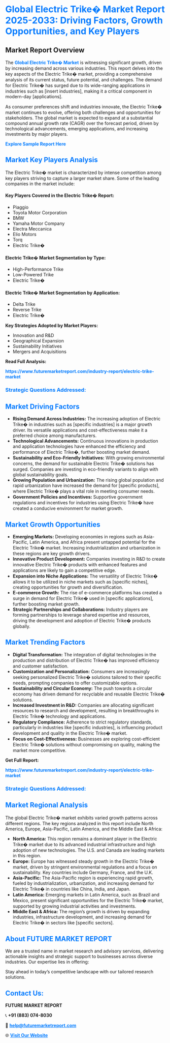 <h1 style="color: #007BFF;">Global Electric Trike� Market Report 2025-2033: Driving Factors, Growth Opportunities, and Key Players</h1>

<section id="overview">
<h2>Market Report Overview</h2>
<p>The <a href="https://www.futuremarketreport.com/industry-report/electric-trike-market" style="color: #007BFF; text-decoration: none;"><strong>Global Electric Trike� Market</strong></a> is witnessing significant growth, driven by increasing demand across various industries. This report delves into the key aspects of the Electric Trike� market, providing a comprehensive analysis of its current status, future potential, and challenges. The demand for Electric Trike� has surged due to its wide-ranging applications in industries such as [insert industries], making it a critical component in modern-day [applications].</p>
<p>As consumer preferences shift and industries innovate, the Electric Trike� market continues to evolve, offering both challenges and opportunities for stakeholders. The global market is expected to expand at a substantial compound annual growth rate (CAGR) over the forecast period, driven by technological advancements, emerging applications, and increasing investments by major players.</p>
</section>

<section id="overview">
<p><a href="https://www.futuremarketreport.com/request-sample/reportId=97148" style="color: #007BFF; text-decoration: none;"><strong>Explore Sample Report Here</strong></a></p>
</section>

<section id="key-players">
<h2 style="color: #007BFF;">Market Key Players Analysis</h2>
<p>The Electric Trike� market is characterized by intense competition among key players striving to capture a larger market share. Some of the leading companies in the market include:</p>
<h4>Key Players Covered in the Electric Trike� Report:</h4>
<ul><li>Piaggio</li><li>Toyota Motor Corporation</li><li>BMW</li><li>Yamaha Motor Company</li><li>Electra Meccanica</li><li>Elio Motors</li><li>Torq</li><li>Electric Trike�</li></ul>
<h4>Electric Trike� Market Segmentation by Type:</h4>
<ul><li>High-Performance Trike</li><li>Low-Powered Trike</li><li>Electric Trike�</li></ul>

<h4>Electric Trike� Market Segmentation by Application:</h4>
<ul><li>Delta Trike</li><li>Reverse Trike</li><li>Electric Trike�</li></ul>
<p><strong>Key Strategies Adopted by Market Players:</strong></p>
<ul>
<li>Innovation and R&D</li>
<li>Geographical Expansion</li>
<li>Sustainability Initiatives</li>
<li>Mergers and Acquisitions</li>
</ul>
</section>

<section>
<p><strong>Read Full Analysis: </strong></p><a href="https://www.futuremarketreport.com/industry-report/electric-trike-market" style="color: #007BFF; text-decoration: none;"><strong>https://www.futuremarketreport.com/industry-report/electric-trike-market</strong></a>
<h3 style="color: #007BFF;">Strategic Questions Addressed:</h3>
</section>

<section id="driving-factors">
<h2 style="color: #007BFF;">Market Driving Factors</h2>
<ul>
<li><strong>Rising Demand Across Industries:</strong> The increasing adoption of Electric Trike� in industries such as [specific industries] is a major growth driver. Its versatile applications and cost-effectiveness make it a preferred choice among manufacturers.</li>
<li><strong>Technological Advancements:</strong> Continuous innovations in production and application technologies have enhanced the efficiency and performance of Electric Trike�, further boosting market demand.</li>
<li><strong>Sustainability and Eco-Friendly Initiatives:</strong> With growing environmental concerns, the demand for sustainable Electric Trike� solutions has surged. Companies are investing in eco-friendly variants to align with global sustainability goals.</li>
<li><strong>Growing Population and Urbanization:</strong> The rising global population and rapid urbanization have increased the demand for [specific products], where Electric Trike� plays a vital role in meeting consumer needs.</li>
<li><strong>Government Policies and Incentives:</strong> Supportive government regulations and incentives for industries using Electric Trike� have created a conducive environment for market growth.</li>
</ul>
</section>

<section id="growth-opportunities">
<h2 style="color: #007BFF;">Market Growth Opportunities</h2>
<ul>
<li><strong>Emerging Markets:</strong> Developing economies in regions such as Asia-Pacific, Latin America, and Africa present untapped potential for the Electric Trike� market. Increasing industrialization and urbanization in these regions are key growth drivers.</li>
<li><strong>Innovative Product Development:</strong> Companies investing in R&D to create innovative Electric Trike� products with enhanced features and applications are likely to gain a competitive edge.</li>
<li><strong>Expansion into Niche Applications:</strong> The versatility of Electric Trike� allows it to be utilized in niche markets such as [specific niches], creating opportunities for growth and diversification.</li>
<li><strong>E-commerce Growth:</strong> The rise of e-commerce platforms has created a surge in demand for Electric Trike� used in [specific applications], further boosting market growth.</li>
<li><strong>Strategic Partnerships and Collaborations:</strong> Industry players are forming partnerships to leverage shared expertise and resources, driving the development and adoption of Electric Trike� products globally.</li>
</ul>
</section>

<section id="trending-factors">
<h2 style="color: #007BFF;">Market Trending Factors</h2>
<ul>
<li><strong>Digital Transformation:</strong> The integration of digital technologies in the production and distribution of Electric Trike� has improved efficiency and customer satisfaction.</li>
<li><strong>Customization and Personalization:</strong> Consumers are increasingly seeking personalized Electric Trike� solutions tailored to their specific needs, prompting companies to offer customizable options.</li>
<li><strong>Sustainability and Circular Economy:</strong> The push towards a circular economy has driven demand for recyclable and reusable Electric Trike� solutions.</li>
<li><strong>Increased Investment in R&D:</strong> Companies are allocating significant resources to research and development, resulting in breakthroughs in Electric Trike� technology and applications.</li>
<li><strong>Regulatory Compliance:</strong> Adherence to strict regulatory standards, particularly in industries like [specific industries], is influencing product development and quality in the Electric Trike� market.</li>
<li><strong>Focus on Cost-Effectiveness:</strong> Businesses are exploring cost-efficient Electric Trike� solutions without compromising on quality, making the market more competitive.</li>
</ul>
</section>

<section>
<p><strong>Get Full Report: </strong></p><a href="https://www.futuremarketreport.com/industry-report/electric-trike-market" style="color: #007BFF; text-decoration: none;"><strong>https://www.futuremarketreport.com/industry-report/electric-trike-market</strong></a>
<h3 style="color: #007BFF;">Strategic Questions Addressed:</h3>
</section>


<section id="regional-analysis">
<h2 style="color: #007BFF;">Market Regional Analysis</h2>
<p>The global Electric Trike� market exhibits varied growth patterns across different regions. The key regions analyzed in this report include North America, Europe, Asia-Pacific, Latin America, and the Middle East & Africa:</p>
<ul>
<li><strong>North America:</strong> This region remains a dominant player in the Electric Trike� market due to its advanced industrial infrastructure and high adoption of new technologies. The U.S. and Canada are leading markets in this region.</li>
<li><strong>Europe:</strong> Europe has witnessed steady growth in the Electric Trike� market, driven by stringent environmental regulations and a focus on sustainability. Key countries include Germany, France, and the U.K.</li>
<li><strong>Asia-Pacific:</strong> The Asia-Pacific region is experiencing rapid growth, fueled by industrialization, urbanization, and increasing demand for Electric Trike� in countries like China, India, and Japan.</li>
<li><strong>Latin America:</strong> Emerging markets in Latin America, such as Brazil and Mexico, present significant opportunities for the Electric Trike� market, supported by growing industrial activities and investments.</li>
<li><strong>Middle East & Africa:</strong> The region’s growth is driven by expanding industries, infrastructure development, and increasing demand for Electric Trike� in sectors like [specific sectors].</li>
</ul>
</section>

<footer>
<h2 style="color: #007BFF;">About FUTURE MARKET REPORT</h2>
<p>We are a trusted name in market research and advisory services, delivering actionable insights and strategic support to businesses across diverse industries. Our expertise lies in offering:</p>

<p>Stay ahead in today’s competitive landscape with our tailored research solutions.</p>

<h2 style="color: #007BFF;">Contact Us:</h2>
<p><strong>FUTURE MARKET REPORT</strong></p>
<p>📞 <strong>+91 (883) 074-8030</strong></p>
<p>📧 <strong><a href="mailto:help@futuremarketreport.com" style="color: #007BFF;">help@futuremarketreport.com</a></strong></p>
<p>🌐 <strong><a href="https://www.futuremarketreport.com/" style="color: #007BFF;">Visit Our Website</a></strong></p>
</footer>